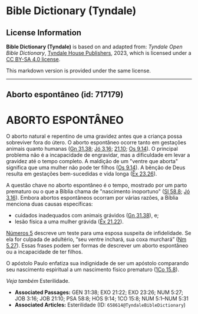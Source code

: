 # Bible Dictionary (Tyndale)

## License Information

**Bible Dictionary (Tyndale)** is based on and adapted from: _Tyndale Open Bible Dictionary_, [Tyndale House Publishers](https://tyndaleopenresources.com/), 2023, which is licensed under a [CC BY-SA 4.0 license](https://creativecommons.org/licenses/by-sa/4.0/legalcode.en).

This markdown version is provided under the same license.



--------------------------------

## Aborto espontâneo (id: 717179)

ABORTO ESPONTÂNEO
=================

O aborto natural e repentino de uma gravidez antes que a criança possa sobreviver fora do útero. O aborto espontâneo ocorre tanto em gestações animais quanto humanas ([Gn 31\.38](https://ref.ly/Gen31:38); [Jó 3\.16](https://ref.ly/Job3:16); [21\.10](https://ref.ly/Job21:10); [Os 9\.14](https://ref.ly/Hos9:14)). O principal problema não é a incapacidade de engravidar, mas a dificuldade em levar a gravidez até o tempo completo. A maldição de um "ventre que aborta" significa que uma mulher não pode ter filhos ([Os 9\.14](https://ref.ly/Hos9:14)). A bênção de Deus resulta em gestações bem\-sucedidas e vida longa ([Êx 23\.26](https://ref.ly/Exod23:26)).

A questão chave no aborto espontâneo é o tempo, mostrado por um parto prematuro ou o que a Bíblia chama de "nascimento inoportuno" ([Sl 58\.8](https://ref.ly/Ps58:8); [Jó 3\.16](https://ref.ly/Job3:16)). Embora abortos espontâneos ocorram por várias razões, a Bíblia menciona duas causas específicas:

* cuidados inadequados com animais grávidos ([Gn 31\.38](https://ref.ly/Gen31:38)), e;
* lesão física a uma mulher grávida ([Êx 21\.22](https://ref.ly/Exod21:22)).

[Números 5](https://ref.ly/Num5:1-Num5:31) descreve um teste para uma esposa suspeita de infidelidade. Se ela for culpada de adultério, “seu ventre inchará, sua coxa murchará” ([Nm 5\.27](https://ref.ly/Num5:27)). Essas frases podem ser formas de descrever um aborto espontâneo ou a incapacidade de ter filhos.

O apóstolo Paulo enfatiza sua indignidade de ser um apóstolo comparando seu nascimento espiritual a um nascimento físico prematuro ([1Co 15\.8](https://ref.ly/1Cor15:8)).

*Veja também* Esterilidade.

* **Associated Passages:** GEN 31:38; EXO 21:22; EXO 23:26; NUM 5:27; JOB 3:16; JOB 21:10; PSA 58:8; HOS 9:14; 1CO 15:8; NUM 5:1–NUM 5:31
* **Associated Articles:** Esterilidade (ID: `658614@TyndaleBibleDictionary`)

